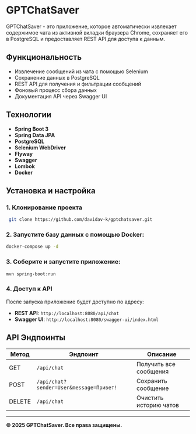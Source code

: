 # GPTChatSaver

GPTChatSaver - это приложение, которое автоматически извлекает содержимое чата из активной вкладки браузера Chrome, сохраняет его в PostgreSQL и предоставляет REST API для доступа к данным.

## Функциональность
- Извлечение сообщений из чата с помощью Selenium
- Сохранение данных в PostgreSQL 
- REST API для получения и фильтрации сообщений
- Фоновый процесс сбора данных
- Документация API через Swagger UI


## Технологии
- **Spring Boot 3**
- **Spring Data JPA**
- **PostgreSQL**
- **Selenium WebDriver**
- **Flyway**
- **Swagger**
- **Lombok**
- **Docker**

## Установка и настройка
### 1. Клонирование проекта
```sh
 git clone https://github.com/davidav-k/gptchatsaver.git
```

### 2. Запустите базу данных с помощью Docker:
```sh
docker-compose up -d
```

### 3. Соберите и запустите приложение:
```sh
mvn spring-boot:run
```

### 4. Доступ к API
После запуска приложение будет доступно по адресу:
- **REST API**: `http://localhost:8080/api/chat`
- **Swagger UI**: `http://localhost:8080/swagger-ui/index.html`

## API Эндпоинты
| Метод | Эндпоинт | Описание |
|--------|-------------|------------|
| GET | `/api/chat` | Получить все сообщения |
| POST | `/api/chat?sender=User&message=Привет!` | Сохранить сообщение |
| DELETE | `/api/chat` | Очистить историю чатов |


---
**© 2025 GPTChatSaver. Все права защищены.**


